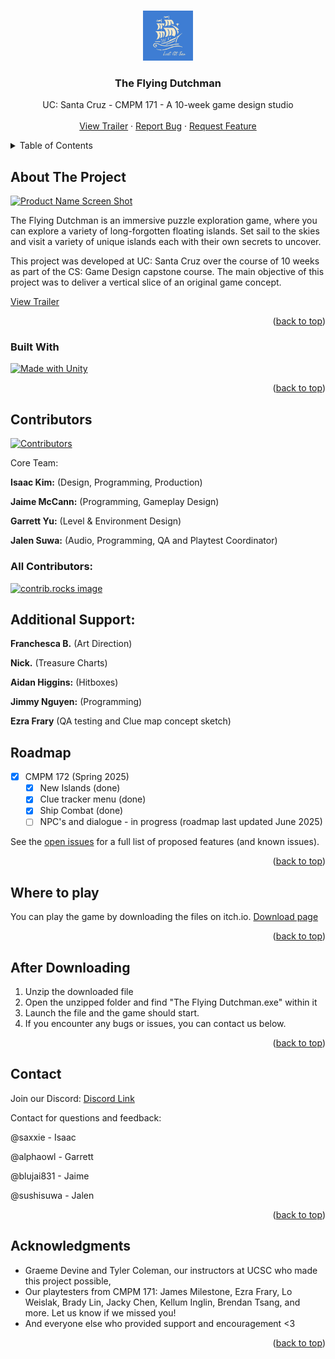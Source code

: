 <!-- Improved compatibility of back to top link: See: https://github.com/othneildrew/Best-README-Template/pull/73 -->
<a id="readme-top"></a>
<!--
*** Thanks for checking out the Best-README-Template. If you have a suggestion
*** that would make this better, please fork the repo and create a pull request
*** or simply open an issue with the tag "enhancement".
*** Don't forget to give the project a star!
*** Thanks again! Now go create something AMAZING! :D
-->



<!-- PROJECT SHIELDS -->
<!--
*** I'm using markdown "reference style" links for readability.
*** Reference links are enclosed in brackets [ ] instead of parentheses ( ).
*** See the bottom of this document for the declaration of the reference variables
*** for contributors-url, forks-url, etc. This is an optional, concise syntax you may use.
*** https://www.markdownguide.org/basic-syntax/#reference-style-links
-->
<!-- PROJECT LOGO -->
<br />
<div align="center">
  <a href="https://github.com/Team-Lost-At-Sea/FlyDutchPublicSnapshot">
    <img src="images/Lost_At_Sea_Longstar.png" alt="Logo" width="80" height="80">
  </a>

<h3 align="center">The Flying Dutchman</h3>

  <p align="center">
    UC: Santa Cruz - CMPM 171 - A 10-week game design studio
    <br />
    <br />
    <a href="https://youtu.be/d2Q0EGJr9Hg">View Trailer</a>
    &middot;
    <a href="https://github.com/Team-Lost-At-Sea/FlyDutchPublicSnapshot/issues/new?labels=bug&template=bug-report---.md">Report Bug</a>
    &middot;
    <a href="https://github.com/Team-Lost-At-Sea/FlyDutchPublicSnapshot/issues/new?labels=enhancement&template=feature-request---.md">Request Feature</a>
  </p>
</div>



<!-- TABLE OF CONTENTS -->
<details>
  <summary>Table of Contents</summary>
  <ol>
    <li>
      <a href="#about-the-project">About The Project</a>
      <ul>
        <li><a href="#built-with">Built With</a></li>
      </ul>
    </li>
    <li>
      <a href="#getting-started">Getting Started</a>
      <ul>
        <li><a href="#prerequisites">Prerequisites</a></li>
        <li><a href="#installation">Installation</a></li>
      </ul>
    </li>
    <li><a href="#usage">Usage</a></li>
    <li><a href="#roadmap">Roadmap</a></li>
    <li><a href="#contributing">Contributing</a></li>
    <li><a href="#license">License</a></li>
    <li><a href="#contact">Contact</a></li>
    <li><a href="#acknowledgments">Acknowledgments</a></li>
  </ol>
</details>



<!-- ABOUT THE PROJECT -->
## About The Project

[![Product Name Screen Shot][product-screenshot]](https://example.com)

The Flying Dutchman is an immersive puzzle exploration game, where you can explore a variety of long-forgotten floating islands. Set sail to the skies and visit a variety of unique islands each with their own secrets to uncover.

This project was developed at UC: Santa Cruz over the course of 10 weeks as part of the CS: Game Design capstone course. The main objective of this project was to deliver a vertical slice of an original game concept.

<a href="https://youtu.be/d2Q0EGJr9Hg">View Trailer</a>

<p align="right">(<a href="#readme-top">back to top</a>)</p>



### Built With

[![Made with Unity](https://img.shields.io/badge/Made%20with-Unity-57b9d3.svg?style=for-the-badge&logo=unity)](https://unity3d.com)

<p align="right">(<a href="#readme-top">back to top</a>)</p>



<!-- GETTING STARTED -->
## Contributors
[![Contributors][contributors-shield]][contributors-url]

Core Team:

**Isaac Kim:** (Design, Programming, Production)

**Jaime McCann:** (Programming, Gameplay Design)

**Garrett Yu:** (Level & Environment Design)

**Jalen Suwa:** (Audio, Programming, QA and Playtest Coordinator)

### All Contributors:

<a href="https://github.com/Team-Lost-At-Sea/FlyDutchPublicSnapshot/graphs/contributors">
  <img src="https://contrib.rocks/image?repo=Team-Lost-At-Sea/FlyDutchPublicSnapshot" alt="contrib.rocks image" />
</a>

## Additional Support:

**Franchesca B.** (Art Direction)

**Nick.** (Treasure Charts)

**Aidan Higgins:** (Hitboxes)

**Jimmy Nguyen:** (Programming)

**Ezra Frary** (QA testing and Clue map concept sketch)


<!-- ROADMAP -->
## Roadmap

- [X] CMPM 172 (Spring 2025)
    - [X] New Islands (done)
    - [x] Clue tracker menu (done)
    - [x] Ship Combat (done)
    - [ ] NPC's and dialogue - in progress (roadmap last updated June 2025)

See the [open issues](https://github.com/Team-Lost-At-Sea/FlyDutchPublicSnapshot/issues) for a full list of proposed features (and known issues).

<p align="right">(<a href="#readme-top">back to top</a>)</p>

<!-- WHERE TO PLAY -->
## Where to play

You can play the game by downloading the files on itch.io. [Download page](https://saxxiefone.itch.io/flydutch-playtest)
<p align="right">(<a href="#readme-top">back to top</a>)</p>

<!-- INSTALLATION -->
## After Downloading

1. Unzip the downloaded file
2. Open the unzipped folder and find "The Flying Dutchman.exe" within it
3. Launch the file and the game should start.
4. If you encounter any bugs or issues, you can contact us below.

<p align="right">(<a href="#readme-top">back to top</a>)</p>

<!-- CONTACT -->
## Contact

Join our Discord: [Discord Link](https://discord.gg/kFq6dWcs9c)

Contact for questions and feedback:

@saxxie - Isaac

@alphaowl - Garrett

@blujai831 - Jaime

@sushisuwa - Jalen


<p align="right">(<a href="#readme-top">back to top</a>)</p>



<!-- ACKNOWLEDGMENTS -->
## Acknowledgments

* Graeme Devine and Tyler Coleman, our instructors at UCSC who made this project possible,
* Our playtesters from CMPM 171: James Milestone, Ezra Frary, Lo Weislak, Brady Lin, Jacky Chen, Kellum Inglin, Brendan Tsang, and more. Let us know if we missed you!
* And everyone else who provided support and encouragement <3

<p align="right">(<a href="#readme-top">back to top</a>)</p>



<!-- MARKDOWN LINKS & IMAGES -->
<!-- https://www.markdownguide.org/basic-syntax/#reference-style-links -->
[contributors-shield]: https://img.shields.io/github/contributors/Team-Lost-At-Sea/FlyDutchPublicSnapshot.svg?style=for-the-badge
[contributors-url]: https://github.com/Team-Lost-At-Sea/FlyDutchPublicSnapshot/graphs/contributors
[forks-shield]: https://img.shields.io/github/forks/Team-Lost-At-Sea/FlyDutchPublicSnapshot.svg?style=for-the-badge
[forks-url]: https://github.com/Team-Lost-At-Sea/FlyDutchPublicSnapshot/network/members
[stars-shield]: https://img.shields.io/github/stars/Team-Lost-At-Sea/FlyDutchPublicSnapshot.svg?style=for-the-badge
[stars-url]: https://github.com/Team-Lost-At-Sea/FlyDutchPublicSnapshot/stargazers
[issues-shield]: https://img.shields.io/github/issues/Team-Lost-At-Sea/FlyDutchPublicSnapshot.svg?style=for-the-badge
[issues-url]: https://github.com/Team-Lost-At-Sea/FlyDutchPublicSnapshot/issues
[license-shield]: https://img.shields.io/github/license/Team-Lost-At-Sea/FlyDutchPublicSnapshot.svg?style=for-the-badge
[license-url]: https://github.com/Team-Lost-At-Sea/FlyDutchPublicSnapshot/blob/master/LICENSE.txt
[linkedin-shield]: https://img.shields.io/badge/-LinkedIn-black.svg?style=for-the-badge&logo=linkedin&colorB=555
[linkedin-url]: https://linkedin.com/in/linkedin_username
[product-screenshot]: images/Screenshot_140.png
[Next.js]: https://img.shields.io/badge/next.js-000000?style=for-the-badge&logo=nextdotjs&logoColor=white
[Next-url]: https://nextjs.org/
[React.js]: https://img.shields.io/badge/React-20232A?style=for-the-badge&logo=react&logoColor=61DAFB
[React-url]: https://reactjs.org/
[Vue.js]: https://img.shields.io/badge/Vue.js-35495E?style=for-the-badge&logo=vuedotjs&logoColor=4FC08D
[Vue-url]: https://vuejs.org/
[Angular.io]: https://img.shields.io/badge/Angular-DD0031?style=for-the-badge&logo=angular&logoColor=white
[Angular-url]: https://angular.io/
[Svelte.dev]: https://img.shields.io/badge/Svelte-4A4A55?style=for-the-badge&logo=svelte&logoColor=FF3E00
[Svelte-url]: https://svelte.dev/
[Laravel.com]: https://img.shields.io/badge/Laravel-FF2D20?style=for-the-badge&logo=laravel&logoColor=white
[Laravel-url]: https://laravel.com
[Bootstrap.com]: https://img.shields.io/badge/Bootstrap-563D7C?style=for-the-badge&logo=bootstrap&logoColor=white
[Bootstrap-url]: https://getbootstrap.com
[JQuery.com]: https://img.shields.io/badge/jQuery-0769AD?style=for-the-badge&logo=jquery&logoColor=white
[JQuery-url]: https://jquery.com 
